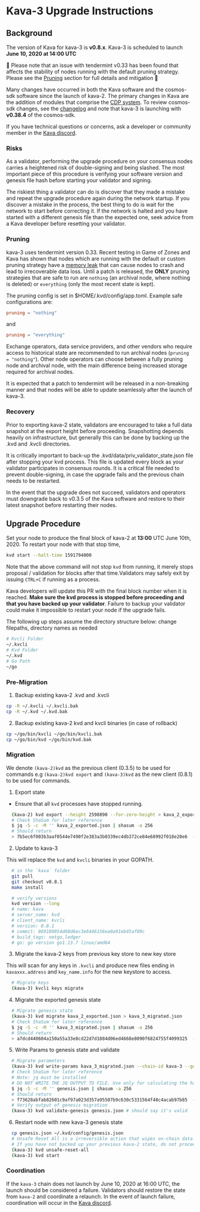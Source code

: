 # Kava-3 Upgrade Instructions

## Background

The version of Kava for kava-3 is __v0.8.x__. Kava-3 is scheduled to launch __June 10, 2020 at 14:00 UTC__

🚨 Please note that an issue with tendermint v0.33 has been found that affects the stability of nodes running with the default pruning strategy. Please see the [Pruning](#Pruning) section for full details and mitigation 🚨

Many changes have occurred in both the Kava software and the cosmos-sdk software since the launch of kava-2. The primary changes in Kava are the addition of modules that comprise the [CDP system](https://docs.kava.io/). To review cosmos-sdk changes, see the [changelog](https://github.com/cosmos/cosmos-sdk/blob/v0.38.4/CHANGELOG.md) and note that kava-3 is launching with __v0.38.4__ of the cosmos-sdk.

If you have technical questions or concerns, ask a developer or community member in the [Kava discord](https://discord.com/invite/kQzh3Uv).

### Risks

As a validator, performing the upgrade procedure on your consensus nodes carries a heightened risk of double-signing and being slashed. The most important piece of this procedure is verifying your software version and genesis file hash before starting your validator and signing.

The riskiest thing a validator can do is discover that they made a mistake and repeat the upgrade procedure again during the network startup. If you discover a mistake in the process, the best thing to do is wait for the network to start before correcting it. If the network is halted and you have started with a different genesis file than the expected one, seek advice from a Kava developer before resetting your validator.

### Pruning

kava-3 uses tendermint version 0.33. Recent testing in Game of Zones and Kava has shown that nodes which are running with the default or custom pruning strategy have a [memory leak](https://github.com/tendermint/iavl/issues/256) that can cause nodes to crash and lead to irrecoverable data loss. Until a patch is released, the __ONLY__ pruning strategies that are safe to run are `nothing` (an archival node, where nothing is deleted) or `everything` (only the most recent state is kept).

The pruning config is set in $HOME/.kvd/config/app.toml. Example safe configurations are:

```toml
pruning = "nothing"
```

and

```toml
pruning = "everything"
```

Exchange operators, data service providers, and other vendors who require access to historical state are recommended to run archival nodes (`pruning = "nothing"`). Other node operators can choose between a fully pruning node and archival node, with the main difference being increased storage required for archival nodes.

It is expected that a patch to tendermint will be released in a non-breaking manner and that nodes will be able to update seamlessly after the launch of kava-3.

### Recovery

Prior to exporting kava-2 state, validators are encouraged to take a full data snapshot at the export height before proceeding. Snapshotting depends heavily on infrastructure, but generally this can be done by backing up the .kvd and .kvcli directories.

It is critically important to back-up the .kvd/data/priv_validator_state.json file after stopping your kvd process. This file is updated every block as your validator participates in consensus rounds. It is a critical file needed to prevent double-signing, in case the upgrade fails and the previous chain needs to be restarted.

In the event that the upgrade does not succeed, validators and operators must downgrade back to v0.3.5 of the Kava software and restore to their latest snapshot before restarting their nodes.

## Upgrade Procedure

Set your node to produce the final block of kava-2 at __13:00__ UTC June 10th, 2020. To restart your node with that stop time,

```bash
kvd start --halt-time 1591794000
```

Note that the above command will not stop `kvd` from running, it merely stops proposal / validation for blocks after that time.Validators may safely exit by issuing `CTRL+C` if running as a process.

Kava developers will update this PR with the final block number when it is reached. __Make sure the kvd process is stopped before proceeding and that you have backed up your validator__. Failure to backup your validator could make it impossible to restart your node if the upgrade fails.

The following up steps assume the directory structure below: change filepaths, directory names as needed

```bash
# Kvcli Folder
~/.kvcli
# Kvd Folder
~/.kvd
# Go Path
~/go
```

### Pre-Migration

1. Backup existing kava-2 .kvd and .kvcli
```bash
cp -R ~/.kvcli ~/.kvcli.bak
cp -R ~/.kvd ~/.kvd.bak
```

2. Backup existing kava-2 kvd and kvcli binaries (in case of rollback)
```bash
cp ~/go/bin/kvcli ~/go/bin/kvcli.bak
cp ~/go/bin/kvd ~/go/bin/kvd.bak
```

### Migration

We denote `(kava-2)kvd` as the previous client (0.3.5) to be used for commands e.g `(kava-2)kvd export` and `(kava-3)kvd` as the new client (0.8.1) to be used for commands.

1. Export state

- Ensure that all `kvd` processes have stopped running.

```bash
  (kava-2) kvd export --height 2598890 --for-zero-height > kava_2_exported.json
  # Check ShaSum for later reference
  $ jq -S -c -M '' kava_2_exported.json | shasum -a 256
  # Should return
  > 7b5ec6f003b3aaf0544e7490f2e383a3b0339ec4db372ce84e68992f018e20e6  -
```

2. Update to kava-3

This will replace the `kvd` and `kvcli` binaries in your GOPATH.

```bash
  # in the `kava` folder
  git pull
  git checkout v0.8.1
  make install

  # verify versions
  kvd version --long
  # name: kava
  # server_name: kvd
  # client_name: kvcli
  # version: 0.8.1
  # commit: 869189054d68d6ec3e6446156ea0a91eb45af09c
  # build_tags: netgo,ledger
  # go: go version go1.13.7 linux/amd64
```

3. Migrate the kava-2 keys from previous key store to new key store

This will scan for any keys in `.kvcli` and produce new files ending in `kavaxxx.address` and `key_name.info` for the new keystore to access.

```bash
  # Migrate keys
  (kava-3) kvcli keys migrate
```

4. Migrate the exported genesis state

```bash
  # Migrate genesis state
  (kava-3) kvd migrate kava_2_exported.json > kava_3_migrated.json
  # Check ShaSum for later reference
  $ jq -S -c -M '' kava_3_migrated.json | shasum -a 256
  # Should return
  > a7dcd440604a150a55a33e8cd22d7d1884d06ed4668e8090f6824755f4099325  -
```

5. Write Params to genesis state and validate

```bash
  # Migrate parameters
  (kava-3) kvd write-params kava_3_migrated.json --chain-id kava-3 --genesis-time 2020-06-10T14:00:00Z > genesis.json
  # Check ShaSum for later reference
  # Note: jq must be installed
  # DO NOT WRITE THE JQ OUTPUT TO FILE. Use only for calculating the hash.
  $ jq -S -c -M '' genesis.json | shasum -a 256
  # Should return
  > f73628abfab82601c9af97a023d357a95507b9c630c5331564f48c4acab97b85  -
  # Verify output of genesis migration
  (kava-3) kvd validate-genesis genesis.json # should say it's valid
```

6. Restart node with new kava-3 genesis state

```bash
  cp genesis.json ~/.kvd/config/genesis.json
  # Unsafe Reset All is a irreversible action that wipes on-chain data and prepares the chain for a start from genesis
  # If you have not backed up your previous kava-2 state, do not proceed.
  (kava-3) kvd unsafe-reset-all
  (kava-3) kvd start
```

### Coordination

If the `kava-3` chain does not launch by June 10, 2020 at 16:00 UTC, the launch should be considered a failure. Validators should restore the state from `kava-2` and coordinate a relaunch. In the event of launch failure, coordination will occur in the [Kava discord](https://discord.com/invite/kQzh3Uv).
